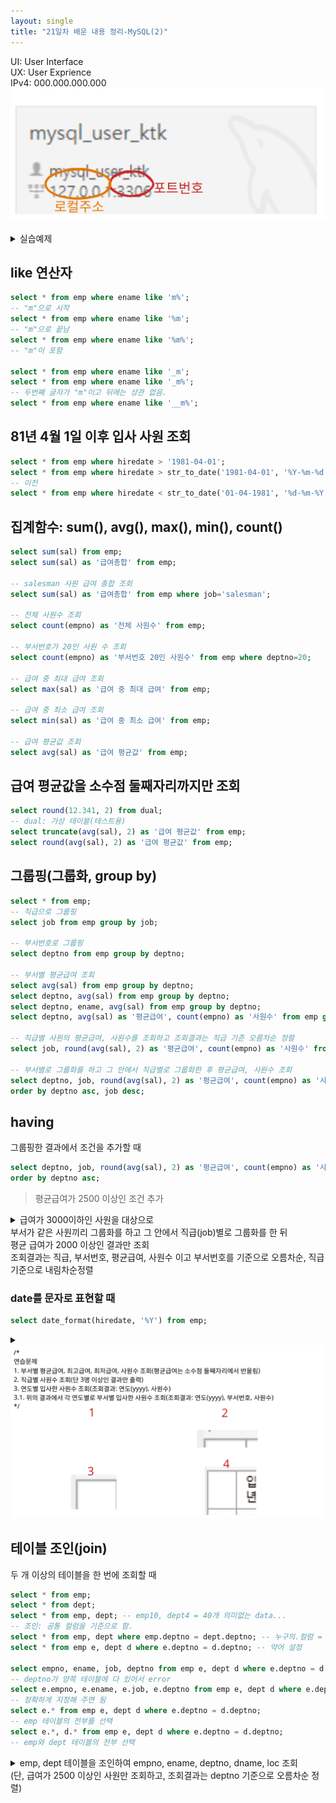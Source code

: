 ```yaml
---
layout: single
title: "21일차 배운 내용 정리-MySQL(2)"
---
```

UI: User Interface\
UX: User Exprience\
IPv4: 000.000.000.000\
<img src="../assets/images/Untitled-2022-04-15-0854.svg">

<details>
<summary>실습예제</summary>
<div markdown ="1">

```sql
drop table dept;
drop table emp;
drop table bonus;
drop table salgrade;

CREATE TABLE dept (
    deptno INT,
    dname VARCHAR(14),
    loc VARCHAR(13)
);


CREATE TABLE emp (
    empno INT,
    ename VARCHAR(10),
    job VARCHAR(9),
    mgr INT,
    hiredate DATE,
    sal INT,
    comm INT,
    deptno INT
);


CREATE TABLE bonus (
    ename VARCHAR(10),
    job VARCHAR(9),
    sal INT,
    comm INT
);


CREATE TABLE salgrade (
    grade INT,
    losal INT,
    hisal INT
);
    

INSERT INTO DEPT VALUES	(10,'ACCOUNTING','NEW YORK');
INSERT INTO DEPT VALUES (20,'RESEARCH','DALLAS');
INSERT INTO DEPT VALUES (30,'SALES','CHICAGO');
INSERT INTO DEPT VALUES	(40,'OPERATIONS','BOSTON');    

INSERT INTO EMP VALUES (7369,'SMITH','CLERK',7902, str_to_date('17-12-1980','%d-%m-%Y'),800,NULL,20);
INSERT INTO EMP VALUES (7499,'ALLEN','SALESMAN',7698,str_to_date('20-2-1981','%d-%m-%Y'),1600,300,30);
INSERT INTO EMP VALUES (7521,'WARD','SALESMAN',7698,str_to_date('22-2-1981','%d-%m-%Y'),1250,500,30);
INSERT INTO EMP VALUES (7566,'JONES','MANAGER',7839,str_to_date('2-4-1981','%d-%m-%Y'),2975,NULL,20);
INSERT INTO EMP VALUES (7654,'MARTIN','SALESMAN',7698,str_to_date('28-9-1981','%d-%m-%Y'),1250,1400,30);
INSERT INTO EMP VALUES (7698,'BLAKE','MANAGER',7839,str_to_date('1-5-1981','%d-%m-%Y'),2850,NULL,30);
INSERT INTO EMP VALUES (7782,'CLARK','MANAGER',7839,str_to_date('9-6-1981','%d-%m-%Y'),2450,NULL,10);
INSERT INTO EMP VALUES (7788,'SCOTT','ANALYST',7566,str_to_date('13-7-87','%d-%m-%Y'),3000,NULL,20);
INSERT INTO EMP VALUES (7839,'KING','PRESIDENT',NULL,str_to_date('17-11-1981','%d-%m-%Y'),5000,NULL,10);
INSERT INTO EMP VALUES (7844,'TURNER','SALESMAN',7698,str_to_date('8-9-1981','%d-%m-%Y'),1500,0,30);
INSERT INTO EMP VALUES (7876,'ADAMS','CLERK',7788,str_to_date('13-7-87','%d-%m-%Y'),1100,NULL,20);
INSERT INTO EMP VALUES (7900,'JAMES','CLERK',7698,str_to_date('3-12-1981','%d-%m-%Y'),950,NULL,30);
INSERT INTO EMP VALUES (7902,'FORD','ANALYST',7566,str_to_date('3-12-1981','%d-%m-%Y'),3000,NULL,20);
INSERT INTO EMP VALUES (7934,'MILLER','CLERK',7782,str_to_date('23-1-1982','%d-%m-%Y'),1300,NULL,10);
		 
INSERT INTO SALGRADE VALUES (1,700,1200);
INSERT INTO SALGRADE VALUES (2,1201,1400);
INSERT INTO SALGRADE VALUES (3,1401,2000);
INSERT INTO SALGRADE VALUES (4,2001,3000);
INSERT INTO SALGRADE VALUES (5,3001,9999);
    
select * from emp;
select * from bonus;
select * from salgrade;
select * from dept;
```

</div>
</details>

## like 연산자

```sql
select * from emp where ename like 'm%';
-- "m"으로 시작
select * from emp where ename like '%m';
-- "m"으로 끝남
select * from emp where ename like '%m%';
-- "m"이 포함

select * from emp where ename like '_m';
select * from emp where ename like '_m%';
-- 두번째 글자가 "m"이고 뒤에는 상관 없음.
select * from emp where ename like '__m%';
```

## 81년 4월 1일 이후 입사 사원 조회

```sql
select * from emp where hiredate > '1981-04-01';
select * from emp where hiredate > str_to_date('1981-04-01', '%Y-%m-%d');
-- 이전
select * from emp where hiredate < str_to_date('01-04-1981', '%d-%m-%Y');
```

## 집계함수: sum(), avg(), max(), min(), count()

```sql
select sum(sal) from emp;
select sum(sal) as '급여총합' from emp;

-- salesman 사원 급여 총합 조회
select sum(sal) as '급여총합' from emp where job='salesman';

-- 전체 사원수 조회
select count(empno) as '전체 사원수' from emp;

-- 부서번호가 20인 사원 수 조회
select count(empno) as '부서번호 20인 사원수' from emp where deptno=20;

-- 급여 중 최대 급여 조회
select max(sal) as '급여 중 최대 급여' from emp;

-- 급여 중 최소 급여 조회
select min(sal) as '급여 중 최소 급여' from emp;

-- 급여 평균값 조회
select avg(sal) as '급여 평균값' from emp;
```



## 급여 평균값을 소수점 둘째자리까지만 조회

```sql
select round(12.341, 2) from dual;
-- dual: 가상 테이블(테스트용)
select truncate(avg(sal), 2) as '급여 평균값' from emp;
select round(avg(sal), 2) as '급여 평균값' from emp;
```

## 그룹핑(그룹화, group by)

```sql
select * from emp;
-- 직급으로 그룹핑
select job from emp group by job;

-- 부서번호로 그룹핑
select deptno from emp group by deptno;

-- 부서별 평균급여 조회
select avg(sal) from emp group by deptno;
select deptno, avg(sal) from emp group by deptno;
select deptno, ename, avg(sal) from emp group by deptno;
select deptno, avg(sal) as '평균급여', count(empno) as '사원수' from emp group by deptno;

-- 직급별 사원의 평균급여, 사원수를 조회하고 조회결과는 직급 기준 오름차순 정렬
select job, round(avg(sal), 2) as '평균급여', count(empno) as '사원수' from emp group by job order by job asc;

-- 부서별로 그룹화를 하고 그 안에서 직급별로 그룹화한 후 평균급여, 사원수 조회
select deptno, job, round(avg(sal), 2) as '평균급여', count(empno) as '사원수' from emp group by deptno, job 
order by deptno asc, job desc;
```

## having

그룹핑한 결과에서 조건을 추가할 때

```sql
select deptno, job, round(avg(sal), 2) as '평균급여', count(empno) as '사원수' from emp group by deptno, job having avg(sal) >= 2500
order by deptno asc;
```

>평균급여가 2500 이상인 조건 추가

<details>
<summary>급여가 3000이하인 사원을 대상으로<br>
부서가 같은 사원끼리 그룹화를 하고 그 안에서 직급(job)별로 그룹화를 한 뒤<br>
평균 급여가 2000 이상인 결과만 조회<br>
조회결과는 직급, 부서번호, 평균급여, 사원수 이고 부서번호를 기준으로 오름차순, 직급 기준으로 내림차순정렬
</summary>
<div markdown="1">

```sql
select deptno, job, round(avg(sal), 2) as '평균급여', count(empno) as '사원수' from emp where sal <= 3000 group by deptno, job 
having avg(sal) >= 2000 order by deptno asc, job desc;
```

</div>
</details>

### date를 문자로 표현할 때

```sql
select date_format(hiredate, '%Y') from emp;
```

<details>
<summary><img src="../assets/images/Untitled-2022-04-15-0936.svg"></summary>
<div markdown="1">

```sql
-- 1.
select deptno, round(avg(sal), 1) , max(sal) , min(sal) , count(empno) from empgroup by deptno ;
												
-- 2.
select job, count(empno) from emp group by job having count(empno) >= 3;

-- 3.
select date_format(hiredate, '%Y'), count(empno) from emp group by date_format(hiredate, '%Y');

-- 3.1.
select date_format(hiredate, '%Y'), deptno, count(empno) from emp group by date_format(hiredate, '%Y'), deptno;
```

</div>
</details>

## 테이블 조인(join)

두 개 이상의 테이블을 한 번에 조회할 때

```sql
select * from emp;
select * from dept;
select * from emp, dept; -- emp10, dept4 = 40개 의미없는 data...
-- 조인: 공통 컬럼을 기준으로 함.
select * from emp, dept where emp.deptno = dept.deptno; -- 누구의.컬럼 = 누구의.컬럼
select * from emp e, dept d where e.deptno = d.deptno; -- 약어 설정

select empno, ename, job, deptno from emp e, dept d where e.deptno = d.deptno;
-- deptno가 양쪽 테이블에 다 있어서 error
select e.empno, e.ename, e.job, e.deptno from emp e, dept d where e.deptno = d.deptno;
-- 정확하게 지정해 주면 됨
select e.* from emp e, dept d where e.deptno = d.deptno;
-- emp 테이블의 전부를 선택
select e.*, d.* from emp e, dept d where e.deptno = d.deptno;
-- emp와 dept 테이블의 전부 선택
```

<details>
<summary>emp, dept 테이블을 조인하여 empno, ename, deptno, dname, loc 조회<br>
(단, 급여가 2500 이상인 사원만 조회하고, 조회결과는 deptno 기준으로 오름차순 정렬)
</summary>
<div markdown="1">

```sql
select e.empno, e.ename, e.deptno, d.dname, d.loc from emp e, dept d where e.deptno = d.deptno and e.sal >= 2500 
order by deptno asc;
```

</div>
</details>

